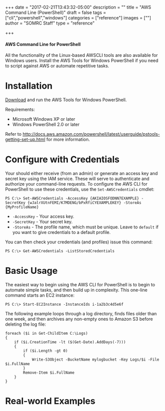 +++
date = "2017-02-21T13:43:32-05:00"
description = ""
title = "AWS Command Line (PowerShell)"
draft = false
tags = ["cli","powershell","windows"]
categories = ["reference"]
images = [""]
author = "SOMRC Staff"
type = "reference"

+++

<div class="bd-callout bd-callout-warning">
<h4>AWS Command Line for PowerShell</h4>
All the functionality of the Linux-based AWSCLI tools are also available for Windows users. 
Install the AWS Tools for Windows PowerShell if you need to script against AWS or automate repetitive tasks.
</div>

# Installation

[Download](http://sdk-for-net.amazonwebservices.com/latest/AWSToolsAndSDKForNet.msi) and run the AWS Tools for Windows PowerShell.

Requirements:

* Microsoft Windows XP or later
* Windows PowerShell 2.0 or later

Refer to http://docs.aws.amazon.com/powershell/latest/userguide/pstools-getting-set-up.html for more information.

# Configure with Credentials

Your should either receive (from an admin) or generate an access key and secret key using the IAM service. These will serve to authenticate and 
authorize your command-line requests. To configure the AWS CLI for PowerShell to use these credentials, use the `Set-AWSCredentials` cmdlet:

    PS C:\> Set-AWSCredentials -AccessKey {AKIAIOSFODNN7EXAMPLE} -SecretKey {wJalrXUtnFEMI/K7MDENG/bPxRfiCYEXAMPLEKEY} -StoreAs {MyProfileName}

* `-AccessKey` - Your access key.
* `-SecretKey` - Your secret key.
* `-StoreAs` - The profile name, which must be unique. Leave to `default` if you want to give credentials to a default profile.

You can then check your credentials (and profiles) issue this command:

    PS C:\> Get-AWSCredentials -ListStoredCredentials

# Basic Usage

The easiest way to begin using the AWS CLI for PowerShell is to begin to automate simple tasks, and then build up in complexity. This one-line command starts an EC2 instance:

    PS C:\> Start-EC2Instance -InstanceIds i-1a2b3c4d5e6f

The following example loops through a log directory, finds files older than one week, and then archives any non-empty ones to Amazon S3 before deleting the log file:

    foreach ($i in Get-ChildItem C:\Logs)
    {
        if ($i.CreationTime -lt ($(Get-Date).AddDays(-7)))
        {
            if ($i.Length -gt 0)
            {
                Write-S3Object -BucketName mylogbucket -Key Logs/$i -File $i.FullName
            }
            Remove-Item $i.FullName
        }
    }


# Real-world Examples

